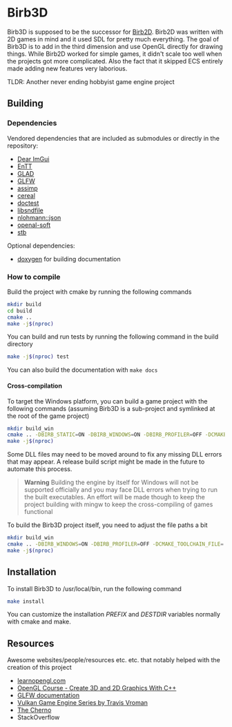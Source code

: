 # Birb3D

Birb3D is supposed to be the successor for [Birb2D](http://birbgitfh224rep6tmdofmr6qlo6wx43umqzt3hjubnncr55sdlfmtad.onion/toasterbirb/Birb2D). Birb2D was written with 2D games in mind and it used SDL for pretty much everything. The goal of Birb3D is to add in the third dimension and use OpenGL directly for drawing things. While Birb2D worked for simple games, it didn't scale too well when the projects got more complicated. Also the fact that it skipped ECS entirely made adding new features very laborious.

TLDR: Another never ending hobbyist game engine project

## Building

### Dependencies
Vendored dependencies that are included as submodules or directly in the repository:
- [Dear ImGui](https://github.com/ocornut/imgui/tree/docking)
- [EnTT](https://github.com/skypjack/entt)
- [GLAD](https://github.com/Dav1dde/glad)
- [GLFW](https://www.glfw.org/)
- [assimp](https://github.com/assimp/assimp)
- [cereal](https://github.com/USCiLab/cereal)
- [doctest](https://github.com/doctest/doctest)
- [libsndfile](https://github.com/libsndfile/libsndfile)
- [nlohmann::json](https://github.com/nlohmann/json)
- [openal-soft](https://github.com/kcat/openal-soft)
- [stb](https://github.com/nothings/stb)

Optional dependencies:
- [doxygen](https://www.doxygen.nl/index.html) for building documentation

### How to compile
Build the project with cmake by running the following commands
```sh
mkdir build
cd build
cmake ..
make -j$(nproc)
```

You can build and run tests by running the following command in the build directory
```sh
make -j$(nproc) test
```

You can also build the documentation with `make docs`

#### Cross-compilation
To target the Windows platform, you can build a game project with the following commands (assuming Birb3D is a sub-project and symlinked at the root of the game project)
```sh
mkdir build_win
cmake .. -DBIRB_STATIC=ON -DBIRB_WINDOWS=ON -DBIRB_PROFILER=OFF -DCMAKE_TOOLCHAIN_FILE=../Birb3D/x86_64-w64-mingw32.cmake -DCMAKE_CXX_FLAGS="-std=c++20 -static -static-libstdc++"
make -j$(nproc)
```

Some DLL files may need to be moved around to fix any missing DLL errors that may appear. A release build script might be made in the future to automate this process.

> **Warning**
> Building the engine by itself for Windows will not be supported officially and you may face DLL errors when trying to run the built executables. An effort will be made though to keep the project building with mingw to keep the cross-compiling of games functional

To build the Birb3D project itself, you need to adjust the file paths a bit
```sh
mkdir build_win
cmake .. -DBIRB_WINDOWS=ON -DBIRB_PROFILER=OFF -DCMAKE_TOOLCHAIN_FILE=../x86_64-w64-mingw32.cmake -DCMAKE_CXX_FLAGS="-std=c++20"
make -j$(nproc)
```


## Installation
To install Birb3D to /usr/local/bin, run the following command
```sh
make install
```
You can customize the installation *PREFIX* and *DESTDIR* variables normally with cmake and make.

## Resources
Awesome websites/people/resources etc. etc. that notably helped with the creation of this project

- [learnopengl.com](https://learnopengl.com)
- [OpenGL Course - Create 3D and 2D Graphics With C++](https://www.youtube.com/watch?v=45MIykWJ-C4&t=1716)
- [GLFW documentation](https://www.glfw.org/documentation.html)
- [Vulkan Game Engine Series by Travis Vroman](https://www.youtube.com/watch?v=teg23SJlyl8)
- [The Cherno](https://www.youtube.com/channel/UCQ-W1KE9EYfdxhL6S4twUNw)
- StackOverflow

